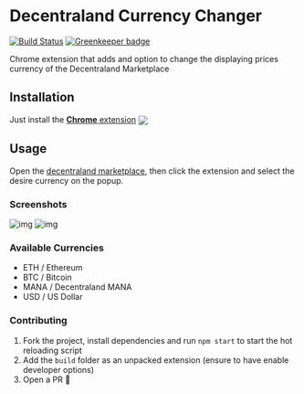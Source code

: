 # Decentraland Currency Changer

[![Build Status](https://travis-ci.org/fmiras/decentraland-currency-changer.svg?branch=master)](https://travis-ci.org/fmiras/decentraland-currency-changer)
[![Greenkeeper badge](https://badges.greenkeeper.io/fmiras/decentraland-currency-changer.svg)](https://greenkeeper.io/)

Chrome extension that adds and option to change the displaying prices currency of the Decentraland Marketplace

[link-cws]: https://chrome.google.com/webstore/detail/decentraland-marketplace/njolebhkchggldgfbclfieijobnkddlm 'Version published on Chrome Web Store'

## Installation

Just install the [**Chrome** extension][link-cws] [<img valign="middle" src="https://img.shields.io/chrome-web-store/v/njolebhkchggldgfbclfieijobnkddlm.svg?label=%20">][link-cws]

## Usage

Open the [decentraland marketplace](https://market.decentraland.org), then click the extension and select the desire currency on the popup.

### Screenshots

![img](https://i.imgur.com/s2enkMz.jpg)
![img](https://i.imgur.com/bwnMAoq.jpg)

### Available Currencies

- ETH / Ethereum
- BTC / Bitcoin
- MANA / Decentraland MANA
- USD / US Dollar

### Contributing

1.  Fork the project, install dependencies and run `npm start` to start the hot reloading script
2.  Add the `build` folder as an unpacked extension (ensure to have enable developer options)
3.  Open a PR 🎉
